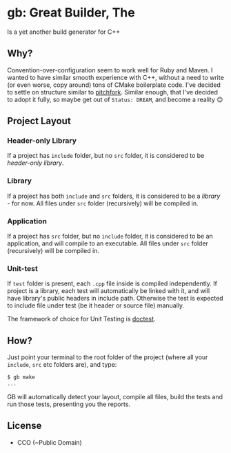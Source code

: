 # gb: Great Builder, The

Is a yet another build generator for C++

## Why?

Convention-over-configuration seem to work well for Ruby and Maven. I wanted to have similar smooth experience with C++, without a need to write (or even worse, copy around) tons of CMake boilerplate code. I've decided to settle on structure similar to [pitchfork](https://github.com/vector-of-bool/pitchfork). Similar enough, that I've decided to adopt it fully, so maybe get out of `Status: DREAM`, and become a reality 😊

## Project Layout

### Header-only Library

If a project has `include` folder, but no `src` folder, it is considered to be _header-only library_.

### Library

If a project has both `include` and `src` folders, it is considered to be a _library_ - for now. All files under `src` folder (recursively) will be compiled in.

### Application

If a project has `src` folder, but no `include` folder, it is considered to be an application, and will compile to an executable. All files under `src` folder (recursively) will be compiled in.

### Unit-test

If `test` folder is present, each `.cpp` file inside is compiled independently. If project is a library, each test will automatically be linked with it, and will have library's public headers in include path. Otherwise the test is expected to include file under test (be it header or source file) manually.

The framework of choice for Unit Testing is [doctest](https://github.com/onqtam/doctest).

## How?

Just point your terminal to the root folder of the project (where all your `include`, `src` etc folders are), and type:

```bash
$ gb make
...
```

GB will automatically detect your layout, compile all files, build the tests and run those tests, presenting you the reports.

## License

- CCO (~Public Domain)
